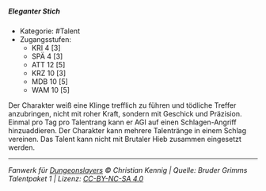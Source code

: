 <!---
Dies ist ein Fanwerk für DUNGEONSLAYERS © von Christian Kennig

Quellen:      [Bruder Grimms Talentpaket 1](https://www.f-space.de/ds4/downloads.html)
              [Talentbeschreibungen](https://www.f-space.de/ds4/tools-talentcards.html)
License:      [CC-BY-NC-SA 4.0](https://creativecommons.org/licenses/by-nc-sa/4.0/deed.de)
Richtlinien:  [Fanwerkrichtlinien](https://www.dungeonslayers.net/fanwerk-richtlinien/)
Autor:        Zauberlehrling
-->

##### Eleganter Stich

- Kategorie: #Talent
- Zugangsstufen:
  - KRI 4 [3]
  - SPÄ 4 [3]
  - ATT 12 [5]
  - KRZ 10 [3]
  - MDB 10 [5]
  - WAM 10 [5]

Der Charakter weiß eine Klinge trefflich zu führen und tödliche Treffer anzubringen, nicht mit roher Kraft, sondern mit Geschick und Präzision. Einmal pro Tag pro Talentrang kann er AGI auf einen Schlagen-Angriff hinzuaddieren. Der Charakter kann mehrere Talentränge in einem Schlag vereinen. Das Talent kann nicht mit Brutaler Hieb zusammen eingesetzt werden.

---

_Fanwerk für [Dungeonslayers](https://www.dungeonslayers.net/) © Christian Kennig | Quelle: Bruder Grimms Talentpaket 1 | Lizenz: [CC-BY-NC-SA 4.0](https://creativecommons.org/licenses/by-nc-sa/4.0/deed.de)_
